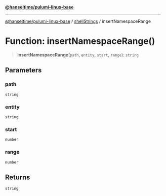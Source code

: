 [**@hanseltime/pulumi-linux-base**](../../../../README.md)

***

[@hanseltime/pulumi-linux-base](../../../../README.md) / [shellStrings](../README.md) / insertNamespaceRange

# Function: insertNamespaceRange()

> **insertNamespaceRange**(`path`, `entity`, `start`, `range`): `string`

## Parameters

### path

`string`

### entity

`string`

### start

`number`

### range

`number`

## Returns

`string`
